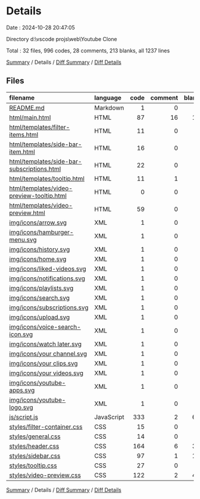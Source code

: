 # Details

Date : 2024-10-28 20:47:05

Directory d:\\vscode projs\\web\\Youtube Clone

Total : 32 files,  996 codes, 28 comments, 213 blanks, all 1237 lines

[Summary](results.md) / Details / [Diff Summary](diff.md) / [Diff Details](diff-details.md)

## Files
| filename | language | code | comment | blank | total |
| :--- | :--- | ---: | ---: | ---: | ---: |
| [README.md](/README.md) | Markdown | 1 | 0 | 1 | 2 |
| [html/main.html](/html/main.html) | HTML | 87 | 16 | 12 | 115 |
| [html/templates/filter-items.html](/html/templates/filter-items.html) | HTML | 11 | 0 | 1 | 12 |
| [html/templates/side-bar-item.html](/html/templates/side-bar-item.html) | HTML | 16 | 0 | 1 | 17 |
| [html/templates/side-bar-subscriptions.html](/html/templates/side-bar-subscriptions.html) | HTML | 22 | 0 | 1 | 23 |
| [html/templates/tooltip.html](/html/templates/tooltip.html) | HTML | 11 | 1 | 1 | 13 |
| [html/templates/video-preview-tooltip.html](/html/templates/video-preview-tooltip.html) | HTML | 0 | 0 | 1 | 1 |
| [html/templates/video-preview.html](/html/templates/video-preview.html) | HTML | 59 | 0 | 5 | 64 |
| [img/icons/arrow.svg](/img/icons/arrow.svg) | XML | 1 | 0 | 0 | 1 |
| [img/icons/hamburger-menu.svg](/img/icons/hamburger-menu.svg) | XML | 1 | 0 | 1 | 2 |
| [img/icons/history.svg](/img/icons/history.svg) | XML | 1 | 0 | 2 | 3 |
| [img/icons/home.svg](/img/icons/home.svg) | XML | 1 | 0 | 1 | 2 |
| [img/icons/liked-videos.svg](/img/icons/liked-videos.svg) | XML | 1 | 0 | 1 | 2 |
| [img/icons/notifications.svg](/img/icons/notifications.svg) | XML | 1 | 0 | 1 | 2 |
| [img/icons/playlists.svg](/img/icons/playlists.svg) | XML | 1 | 0 | 0 | 1 |
| [img/icons/search.svg](/img/icons/search.svg) | XML | 1 | 0 | 1 | 2 |
| [img/icons/subscriptions.svg](/img/icons/subscriptions.svg) | XML | 1 | 0 | 1 | 2 |
| [img/icons/upload.svg](/img/icons/upload.svg) | XML | 1 | 0 | 1 | 2 |
| [img/icons/voice-search-icon.svg](/img/icons/voice-search-icon.svg) | XML | 1 | 0 | 1 | 2 |
| [img/icons/watch later.svg](/img/icons/watch%20later.svg) | XML | 1 | 0 | 0 | 1 |
| [img/icons/your channel.svg](/img/icons/your%20channel.svg) | XML | 1 | 0 | 0 | 1 |
| [img/icons/your clips.svg](/img/icons/your%20clips.svg) | XML | 1 | 0 | 0 | 1 |
| [img/icons/your videos.svg](/img/icons/your%20videos.svg) | XML | 1 | 0 | 0 | 1 |
| [img/icons/youtube-apps.svg](/img/icons/youtube-apps.svg) | XML | 1 | 0 | 1 | 2 |
| [img/icons/youtube-logo.svg](/img/icons/youtube-logo.svg) | XML | 1 | 0 | 1 | 2 |
| [js/script.js](/js/script.js) | JavaScript | 333 | 2 | 60 | 395 |
| [styles/filter-container.css](/styles/filter-container.css) | CSS | 15 | 0 | 1 | 16 |
| [styles/general.css](/styles/general.css) | CSS | 14 | 0 | 3 | 17 |
| [styles/header.css](/styles/header.css) | CSS | 164 | 6 | 38 | 208 |
| [styles/sidebar.css](/styles/sidebar.css) | CSS | 97 | 1 | 19 | 117 |
| [styles/tooltip.css](/styles/tooltip.css) | CSS | 27 | 0 | 9 | 36 |
| [styles/video-preview.css](/styles/video-preview.css) | CSS | 122 | 2 | 48 | 172 |

[Summary](results.md) / Details / [Diff Summary](diff.md) / [Diff Details](diff-details.md)